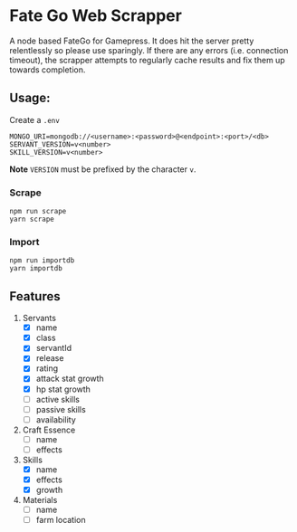 # Fate Go Web Scrapper
A node based FateGo for Gamepress. It does hit the server pretty relentlessly
so please use sparingly. If there are any errors (i.e. connection timeout),
the scrapper attempts to regularly cache results and fix them up towards
completion.

## Usage:
Create a `.env`
```
MONGO_URI=mongodb://<username>:<password>@<endpoint>:<port>/<db>
SERVANT_VERSION=v<number>
SKILL_VERSION=v<number>
```
**Note** `VERSION` must be prefixed by the character `v`.


### Scrape
```
npm run scrape
yarn scrape
```

### Import
```
npm run importdb
yarn importdb
```

## Features
1. Servants
   - [x] name
   - [x] class
   - [x] servantId
   - [x] release
   - [x] rating
   - [x] attack stat growth
   - [x] hp stat growth
   - [ ] active skills
   - [ ] passive skills
   - [ ] availability
2. Craft Essence
   - [ ] name
   - [ ] effects
3. Skills
   - [x] name
   - [x] effects
   - [x] growth
4. Materials
   - [ ] name
   - [ ] farm location
